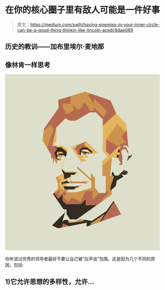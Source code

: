 # 在你的核心圈子里有敌人可能是一件好事

> 原文：<https://medium.com/swlh/having-enemies-in-your-inner-circle-can-be-a-good-thing-thinkin-like-lincoln-acedc6dae089>

## 历史的教训——加布里埃尔·麦地那

## 像林肯一样思考

![](img/8b4ea7b4e239c1074b57fa6ee6245fe2.png)

你听说过优秀的领导者最好不要让自己被“应声虫”包围。这是因为几个不同的原因，包括:

## 1)它允许思想的多样性，允许…